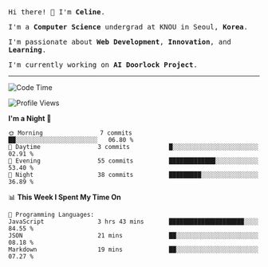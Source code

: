 <p><samp>Hi there! 👋 I'm <b>Celine</b>.</samp></p>
<p><samp>I'm a <b>Computer Science</b> undergrad at KNOU in Seoul, <b>Korea</b>.</samp></p>
<p><samp>I'm passionate about <b>Web Development</b>, <b>Innovation</b>, and <b>Learning</b>.</samp></p>
<p><samp>I'm currently working on <b>AI Doorlock Project</b>.</samp></p>
<hr>

<!--START_SECTION:celine-->
![Code Time](http://img.shields.io/badge/Code%20Time-21%20hrs%2031%20mins-blue)

![Profile Views](http://img.shields.io/badge/Profile%20Views-127-blue)

**I'm a Night 🦉** 

```text
🌞 Morning                7 commits           ██░░░░░░░░░░░░░░░░░░░░░░░   06.80 % 
🌆 Daytime                3 commits           █░░░░░░░░░░░░░░░░░░░░░░░░   02.91 % 
🌃 Evening                55 commits          █████████████░░░░░░░░░░░░   53.40 % 
🌙 Night                  38 commits          █████████░░░░░░░░░░░░░░░░   36.89 % 
```


📊 **This Week I Spent My Time On** 

```text
💬 Programming Languages: 
JavaScript               3 hrs 43 mins       █████████████████████░░░░   84.55 % 
JSON                     21 mins             ██░░░░░░░░░░░░░░░░░░░░░░░   08.18 % 
Markdown                 19 mins             ██░░░░░░░░░░░░░░░░░░░░░░░   07.27 % 
```


<!--END_SECTION:celine-->
